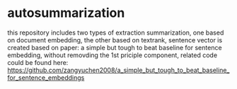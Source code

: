 # autosummarization
this repository includes two types of extraction summarization, one based on document embedding, the other based on textrank, sentence vector is created based on paper: a simple but tough to beat baseline for sentence embedding, without removding the 1st priciple component, related code could be found here: https://github.com/zangyuchen2008/a_simple_but_tough_to_beat_baseline_for_sentence_embeddings
